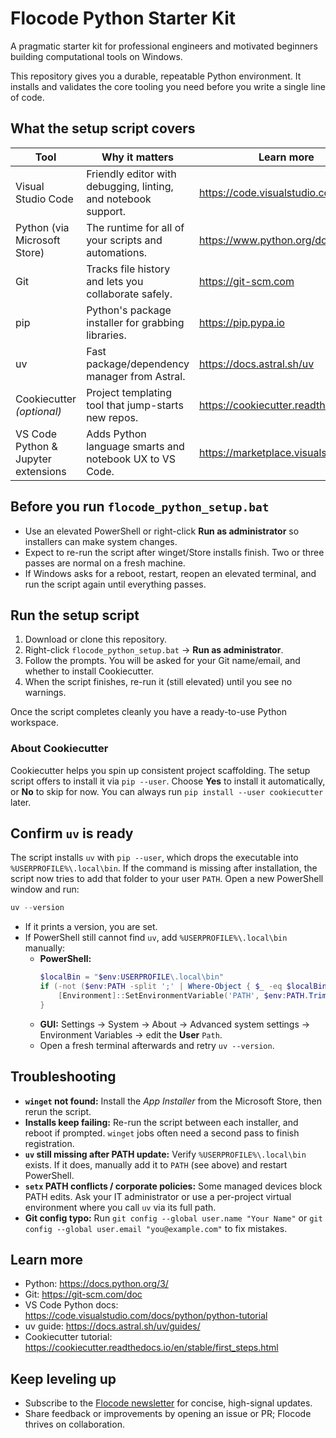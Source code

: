 # Flocode Python Starter Kit

A pragmatic starter kit for professional engineers and motivated beginners building computational tools on Windows.

This repository gives you a durable, repeatable Python environment. It installs and validates the core tooling you need before you write a single line of code.

## What the setup script covers

| Tool | Why it matters | Learn more |
| --- | --- | --- |
| Visual Studio Code | Friendly editor with debugging, linting, and notebook support. | https://code.visualstudio.com |
| Python (via Microsoft Store) | The runtime for all of your scripts and automations. | https://www.python.org/downloads |
| Git | Tracks file history and lets you collaborate safely. | https://git-scm.com |
| pip | Python's package installer for grabbing libraries. | https://pip.pypa.io |
| uv | Fast package/dependency manager from Astral. | https://docs.astral.sh/uv |
| Cookiecutter *(optional)* | Project templating tool that jump-starts new repos. | https://cookiecutter.readthedocs.io |
| VS Code Python & Jupyter extensions | Adds Python language smarts and notebook UX to VS Code. | https://marketplace.visualstudio.com |

## Before you run `flocode_python_setup.bat`

- Use an elevated PowerShell or right-click **Run as administrator** so installers can make system changes.
- Expect to re-run the script after winget/Store installs finish. Two or three passes are normal on a fresh machine.
- If Windows asks for a reboot, restart, reopen an elevated terminal, and run the script again until everything passes.

## Run the setup script

1. Download or clone this repository.
2. Right-click `flocode_python_setup.bat` -> **Run as administrator**.
3. Follow the prompts. You will be asked for your Git name/email, and whether to install Cookiecutter.
4. When the script finishes, re-run it (still elevated) until you see no warnings.

Once the script completes cleanly you have a ready-to-use Python workspace.

### About Cookiecutter

Cookiecutter helps you spin up consistent project scaffolding. The setup script offers to install it via `pip --user`. Choose **Yes** to install it automatically, or **No** to skip for now. You can always run `pip install --user cookiecutter` later.

## Confirm `uv` is ready

The script installs `uv` with `pip --user`, which drops the executable into `%USERPROFILE%\.local\bin`. If the command is missing after installation, the script now tries to add that folder to your user `PATH`. Open a new PowerShell window and run:

```powershell
uv --version
```

- If it prints a version, you are set.
- If PowerShell still cannot find `uv`, add `%USERPROFILE%\.local\bin` manually:
  - **PowerShell:**
    ```powershell
    $localBin = "$env:USERPROFILE\.local\bin"
    if (-not ($env:PATH -split ';' | Where-Object { $_ -eq $localBin })) {
        [Environment]::SetEnvironmentVariable('PATH', $env:PATH.TrimEnd(';') + ';' + $localBin, 'User')
    }
    ```
  - **GUI:** Settings -> System -> About -> Advanced system settings -> Environment Variables -> edit the **User** `Path`.
  - Open a fresh terminal afterwards and retry `uv --version`.

## Troubleshooting

- **`winget` not found:** Install the *App Installer* from the Microsoft Store, then rerun the script.
- **Installs keep failing:** Re-run the script between each installer, and reboot if prompted. `winget` jobs often need a second pass to finish registration.
- **`uv` still missing after PATH update:** Verify `%USERPROFILE%\.local\bin` exists. If it does, manually add it to `PATH` (see above) and restart PowerShell.
- **`setx` PATH conflicts / corporate policies:** Some managed devices block PATH edits. Ask your IT administrator or use a per-project virtual environment where you call `uv` via its full path.
- **Git config typo:** Run `git config --global user.name "Your Name"` or `git config --global user.email "you@example.com"` to fix mistakes.

## Learn more

- Python: https://docs.python.org/3/
- Git: https://git-scm.com/doc
- VS Code Python docs: https://code.visualstudio.com/docs/python/python-tutorial
- uv guide: https://docs.astral.sh/uv/guides/
- Cookiecutter tutorial: https://cookiecutter.readthedocs.io/en/stable/first_steps.html

## Keep leveling up

- Subscribe to the [Flocode newsletter](https://flocode.substack.com/) for concise, high-signal updates.
- Share feedback or improvements by opening an issue or PR; Flocode thrives on collaboration.


